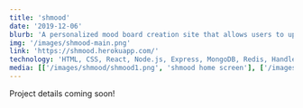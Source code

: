 ```yaml
---
title: 'shmood'
date: '2019-12-06'
blurb: 'A personalized mood board creation site that allows users to upload images to create their own mood boards.'
img: '/images/shmood-main.png'
link: 'https://shmood.herokuapp.com/'
technology: 'HTML, CSS, React, Node.js, Express, MongoDB, Redis, Handlebars, Bootstrap'
media: [['/images/shmood/shmood1.png', 'shmood home screen'], ['/images/shmood/shmood2.png', 'shmood signup screen'], ['/images/shmood/shmood3.png', 'shmood image upload modal'], ['/images/shmood/shmood4.png', 'shmood user page']]
---
```


Project details coming soon!